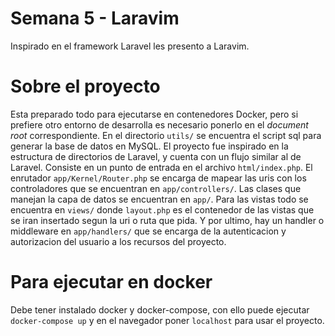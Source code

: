 # Semana 5 - Laravim

Inspirado en el framework Laravel les presento a Laravim.

# Sobre el proyecto
Esta preparado todo para ejecutarse en contenedores Docker, pero si prefiere otro entorno de desarrolla es necesario ponerlo en el *document root* correspondiente.
En el directorio `utils/` se encuentra el script sql para generar la base de datos en MySQL.
El proyecto fue inspirado en la estructura de directorios de Laravel, y cuenta con un flujo similar al de Laravel.
Consiste en un punto de entrada en el archivo `html/index.php`. El enrutador `app/Kernel/Router.php` se encarga de mapear las uris con los controladores que se encuentran en `app/controllers/`.
Las clases que manejan la capa de datos se encuentran en `app/`.
Para las vistas todo se encuentra en `views/` donde `layout.php` es el contenedor de las vistas que se iran insertado segun la uri o ruta que pida.
Y por ultimo, hay un handler o middleware en `app/handlers/` que se encarga de la autenticacion y autorizacion del usuario a los recursos del proyecto.

# Para ejecutar en docker
Debe tener instalado docker y docker-compose, con ello puede ejecutar `docker-compose up` y en el navegador poner `localhost` para usar el proyecto.
